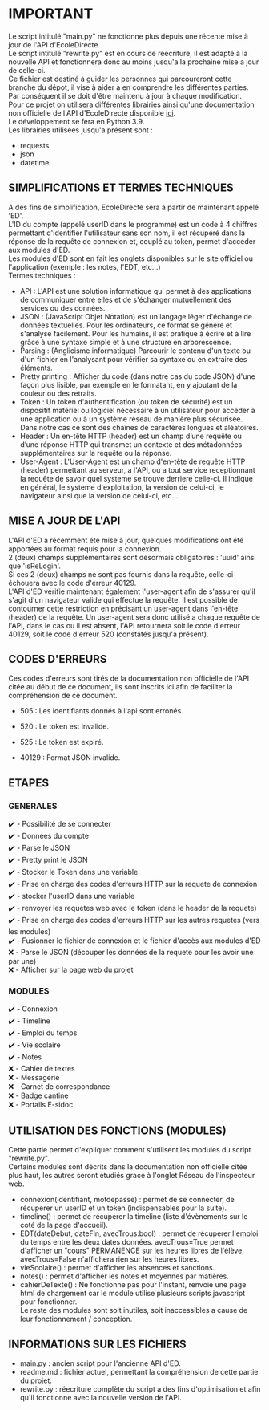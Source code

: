 # IMPORTANT  

Le script intitulé "main.py" ne fonctionne plus depuis une récente mise à jour de l'API d'EcoleDirecte.  
Le script intitulé "rewrite.py" est en cours de réecriture, il est adapté à la nouvelle API et fonctionnera donc au moins jusqu'a la prochaine mise a jour de celle-ci.  
Ce fichier est destiné à guider les personnes qui parcoureront cette branche du dépot, il vise à aider à en comprendre les différentes parties.  
Par conséquent il se doit d'être maintenu à jour à chaque modification.  
Pour ce projet on utilisera différentes librairies ainsi qu'une documentation non officielle de l'API d'EcoleDirecte disponible [ici](https://github.com/EduWireApps/ecoledirecte-api-docs).  
Le développement se fera en Python 3.9.  
Les librairies utilisées jusqu'a présent sont :  

- requests  
- json  
- datetime  

## SIMPLIFICATIONS ET TERMES TECHNIQUES  

A des fins de simplification, EcoleDirecte sera à partir de maintenant appelé 'ED'.  
L'ID du compte (appelé userID dans le programme) est un code à 4 chiffres permettant d'identifier l'utilisateur sans son nom, il est récupéré dans la réponse de la requête de connexion et, couplé au token, permet d'acceder aux modules d'ED.  
Les modules d'ED sont en fait les onglets disponibles sur le site officiel ou l'application (exemple : les notes, l'EDT, etc...)  
Termes techniques :  

- API  : L'API est une solution informatique qui permet à des applications de communiquer entre elles et de s'échanger mutuellement des services ou des données.
- JSON : (JavaScript Objet Notation) est un langage léger d'échange de données textuelles. Pour les ordinateurs, ce format se génère et s'analyse facilement. Pour les humains, il est pratique à écrire et à lire grâce à une syntaxe simple et à une structure en arborescence.  
- Parsing : (Anglicisme informatique) Parcourir le contenu d'un texte ou d'un fichier en l'analysant pour vérifier sa syntaxe ou en extraire des éléments.  
- Pretty printing : Afficher du code (dans notre cas du code JSON) d'une façon plus lisible, par exemple en le formatant, en y ajoutant de la couleur ou des retraits.  
- Token : Un token d'authentification (ou token de sécurité) est un dispositif matériel ou logiciel nécessaire à un utilisateur pour accéder à une application ou à un système réseau de manière plus sécurisée. Dans notre cas ce sont des chaînes de caractères longues et aléatoires.  
- Header : Un en-tête HTTP (header) est un champ d’une requête ou d’une réponse HTTP qui transmet un contexte et des métadonnées supplémentaires sur la requête ou la réponse.  
- User-Agent : L'User-Agent est un champ d'en-tête de requête HTTP (header) permettant au serveur, a l'API, ou a tout service receptionnant la requête de savoir quel systeme se trouve derriere celle-ci. Il indique en général, le systeme d'exploitation, la version de celui-ci, le navigateur ainsi que la version de celui-ci, etc...  

## MISE A JOUR DE L'API  

L'API d'ED a récemment été mise à jour, quelques modifications ont été apportées au format requis pour la connexion.  
2 (deux) champs supplémentaires sont désormais obligatoires : 'uuid' ainsi que 'isReLogin'.  
Si ces 2 (deux) champs ne sont pas fournis dans la requête, celle-ci échouera avec le code d'erreur 40129.  
L'API d'ED vérifie maintenant également l'user-agent afin de s'assurer qu'il s'agit d'un navigateur valide qui effectue la requête. Il est possible de contourner cette restriction en précisant un user-agent dans l'en-tête (header) de la requête. Un user-agent sera donc utilisé a chaque requête de l'API, dans le cas ou il est absent, l'API retournera soit le code d'erreur 40129, soit le code d'erreur 520 (constatés jusqu'a présent).  

## CODES D'ERREURS  

Ces codes d'erreurs sont tirés de la documentation non officielle de l'API citée au début de ce document, ils sont inscrits ici afin de faciliter la compréhension de ce document.  
- 505 : Les identifiants donnés à l'api sont erronés.  

- 520 : Le token est invalide.  

- 525 : Le token est expiré.  

- 40129 : Format JSON invalide.  

## ETAPES  

### GENERALES  

:heavy_check_mark: - Possibilité de se connecter  
:heavy_check_mark: - Données du compte  
:heavy_check_mark: - Parse le JSON  
:heavy_check_mark: - Pretty print le JSON  
:heavy_check_mark: - Stocker le Token dans une variable  
:heavy_check_mark: - Prise en charge des codes d'erreurs HTTP sur la requete de connexion  
:heavy_check_mark: - stocker l'userID dans une variable  
:heavy_check_mark: - renvoyer les requetes web avec le token (dans le header de la requete)  
:heavy_check_mark: - Prise en charge des codes d'erreurs HTTP sur les autres requetes (vers les modules)  
:heavy_check_mark: - Fusionner le fichier de connexion et le fichier d'accès aux modules d'ED  
:x: - Parse le JSON (découper les données de la requete pour les avoir une par une)  
:x: - Afficher sur la page web du projet  

### MODULES  

:heavy_check_mark: - Connexion  
:heavy_check_mark: - Timeline  
:heavy_check_mark: - Emploi du temps  
:heavy_check_mark: - Vie scolaire  
:heavy_check_mark: - Notes  
:x: - Cahier de textes  
:x: - Messagerie  
:x: - Carnet de correspondance  
:x: - Badge cantine  
:x: - Portails E-sidoc  

## UTILISATION DES FONCTIONS (MODULES)  

Cette partie permet d'expliquer comment s'utilisent les modules du script "rewrite.py".  
Certains modules sont décrits dans la documentation non officielle citée plus haut, les autres seront étudiés grace à l'onglet Réseau de l'inspecteur web.  
- connexion(identifiant, motdepasse) : permet de se connecter, de récuperer un userID et un token (indispensables pour la suite).  
- timeline() : permet de récuperer la timeline (liste d'évènements sur le coté de la page d'accueil).  
- EDT(dateDebut, dateFin, avecTrous:bool) : permet de récuperer l'emploi du temps entre les deux dates données. avecTrous=True permet d'afficher un "cours" PERMANENCE sur les heures libres de l'élève, avecTrous=False n'affichera rien sur les heures libres.  
- vieScolaire() : permet d'afficher les absences et sanctions.  
- notes() : permet d'afficher les notes et moyennes par matières.  
- cahierDeTexte() : Ne fonctionne pas pour l'instant, renvoie une page html de chargement car le module utilise plusieurs scripts javascript pour fonctionner.  
Le reste des modules sont soit inutiles, soit inaccessibles a cause de leur fonctionnement / conception.  

## INFORMATIONS SUR LES FICHIERS  

- main.py : ancien script pour l'ancienne API d'ED.    
- readme.md : fichier actuel, permettant la compréhension de cette partie du projet.     
- rewrite.py : réecriture complète du script a des fins d'optimisation et afin qu'il fonctionne avec la nouvelle version de l'API.  
